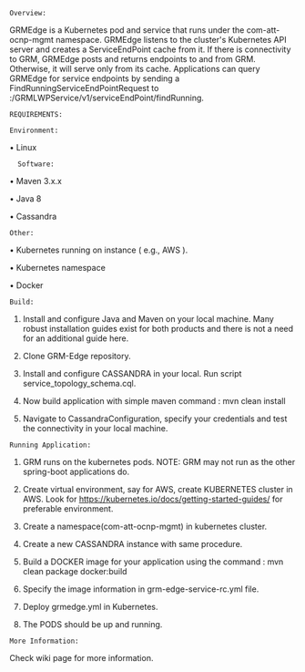     Overview:
GRMEdge is a Kubernetes pod and service that runs under the com-att-ocnp-mgmt namespace. GRMEdge listens to the cluster's Kubernetes API server and creates a ServiceEndPoint cache from it. If there is connectivity to GRM, GRMEdge posts and returns endpoints to and from GRM. Otherwise, it will serve only from its cache. Applications can query GRMEdge for service endpoints by sending a FindRunningServiceEndPointRequest to <grm-edge-ip>:<grm-edge-port>/GRMLWPService/v1/serviceEndPoint/findRunning. 
     
    REQUIREMENTS:
    
    Environment:
   • Linux
   
      Software:
  •	Maven 3.x.x
 
  •	Java 8
 
  •	Cassandra

    Other:
  •	Kubernetes running on instance ( e.g., AWS ).

  •	Kubernetes namespace

  •	Docker 

    Build:
  1. Install and configure Java and Maven on your local machine. Many robust installation guides exist for both products and there is not a need for an additional guide here.

  2. Clone GRM-Edge repository.

  3. Install and configure CASSANDRA in your local. Run script service_topology_schema.cql.

  4. Now build application with simple maven command : mvn clean install

  5. Navigate to CassandraConfiguration, specify your credentials and test the connectivity in your local machine.

    Running Application:

  1. GRM runs on the kubernetes pods. NOTE: GRM may not run as the other spring-boot applications do. 
 
  2. Create virtual environment, say for AWS, create KUBERNETES cluster in AWS. Look for https://kubernetes.io/docs/getting-started-guides/ for preferable environment.
  
  3. Create a namespace(com-att-ocnp-mgmt) in kubernetes cluster.
 
  4. Create a new CASSANDRA instance with same procedure.
 
  5. Build a DOCKER image for your application using the command : mvn clean package docker:build 
 
  6. Specify the image information in grm-edge-service-rc.yml file. 
 
  7. Deploy grmedge.yml in Kubernetes. 
 
  8. The PODS should be up and running. 
 
    More Information:
    
   Check wiki page for more information.
